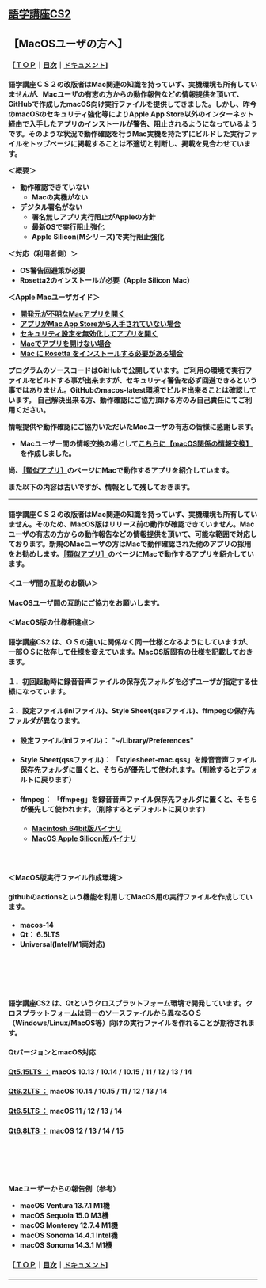 ## [語学講座CS2](https://csreviser.github.io/CaptureStream2/)  
## 【MacOSユーザの方へ】     
#### ［[ＴＯＰ](./)**｜**[目次](./#目次)**｜**[ドキュメント](./#ドキュメント-1)]
**語学講座ＣＳ２の改版者はMac関連の知識を持っていず、実機環境も所有していませんが、Macユーザの有志の方からの動作報告などの情報提供を頂いて、GitHubで作成したmacOS向け実行ファイルを提供してきました。しかし、昨今のmacOSのセキュリティ強化等によりApple App Store以外のインターネット経由で入手したアプリのインストールが警告、阻止されるようになっているようです。そのような状況で動作確認を行うMac実機を持たずにビルドした実行ファイルをトップページに掲載することは不適切と判断し、掲載を見合わせています。**

**＜概要＞**
  * **動作確認できていない**
    * **Macの実機がない**
  * **デジタル署名がない**
    * **署名無しアプリ実行阻止がAppleの方針**
    * **最新OSで実行阻止強化**
    * **Apple Silicon(Mシリーズ)で実行阻止強化**

**＜対応（利用者側）＞**
  * **OS警告回避策が必要**
  * **Rosetta2のインストールが必要（Apple Silicon Mac）**


**＜Apple Macユーザガイド＞**
* **[開発元が不明なMacアプリを開く](https://support.apple.com/ja-jp/guide/mac-help/mh40616/mac)**
* **[アプリがMac App Storeから入手されていない場合](https://support.apple.com/ja-jp/guide/mac-help/mh40620/mac)**     
* **[セキュリティ設定を無効化してアプリを開く](https://support.apple.com/ja-jp/guide/mac-help/mh40617/mac)**
* **[Macでアプリを開けない場合](https://support.apple.com/ja-jp/guide/mac-help/mchlp1519/mac)**
* **[Mac に Rosetta をインストールする必要がある場合](https://support.apple.com/ja-jp/102527)**      


**プログラムのソースコードはGitHubで公開しています。ご利用の環境で実行ファイルをビルドする事が出来ますが、セキュリティ警告を必ず回避できるという事ではありません。GitHubのmacos-latest環境でビルド出来ることは確認しています。**
**自己解決出来る方、動作確認にご協力頂ける方のみ自己責任にてご利用ください。**

**情報提供や動作確認にご協力いただいたMacユーザの有志の皆様に感謝します。**

  * **Macユーザー間の情報交換の場として[こちらに【macOS関係の情報交換】](https://github.com/CSReviser/CaptureStream2/discussions/24)を作成しました。**

**尚、[［類似アプリ］](https://csreviser.github.io/CaptureStream2/application)のページにMacで動作するアプリを紹介しています。**


**また以下の内容は古いですが、情報として残しておきます。**



---
#### 語学講座ＣＳ２の改版者はMac関連の知識を持っていず、実機環境も所有していません。そのため、MacOS版はリリース前の動作が確認できていません。Macユーザの有志の方からの動作報告などの情報提供を頂いて、可能な範囲で対応しております。新規のMacユーザの方はMacで動作確認された他のアプリの採用をお勧めします。[［類似アプリ］](https://csreviser.github.io/CaptureStream2/application)のページにMacで動作するアプリを紹介しています。
#### ＜ユーザ間の互助のお願い＞
#### MacOSユーザ間の互助にご協力をお願いします。

#### ＜MacOS版の仕様相違点＞
#### 語学講座CS2 は、ＯＳの違いに関係なく同一仕様となるようにしていますが、一部ＯＳに依存して仕様を変えています。MacOS版固有の仕様を記載しておきます。
#### １．初回起動時に録音音声ファイルの保存先フォルダを必ずユーザが指定する仕様になっています。
#### ２．設定ファイル(iniファイル)、Style Sheet(qssファイル)、ffmpegの保存先ファルダが異なります。
* #### 設定ファイル(iniファイル)： "~/Library/Preferences"
* #### Style Sheet(qssファイル)： 「stylesheet-mac.qss」を録音音声ファイル保存先フォルダに置くと、そちらが優先して使われます。（削除するとデフォルトに戻ります）
* #### ffmpeg： 「ffmpeg」を録音音声ファイル保存先フォルダに置くと、そちらが優先して使われます。（削除するとデフォルトに戻ります）
   * **[Macintosh 64bit版バイナリ](https://evermeet.cx/ffmpeg/)**
   * **[MacOS Apple Silicon版バイナリ](https://www.osxexperts.net/)**
#### 　　


#### ＜MacOS版実行ファイル作成環境＞
#### githubのactionsという機能を利用してMacOS用の実行ファイルを作成しています。
   * **macos-14**
   * **Qt： 6.5LTS**
   * **Universal(Intel/M1両対応)**



#### 　　
#### 　　
#### 語学講座CS2 は、Qtというクロスプラットフォーム環境で開発しています。クロスプラットフォームは同一のソースファイルから異なるＯＳ（Windows/Linux/MacOS等）向けの実行ファイルを作れることが期待されます。
#### QtバージョンとmacOS対応
#### [Qt5.15LTS ：](https://doc.qt.io/qt-5/macos.html) macOS 10.13 / 10.14 / 10.15 / 11 / 12 / 13 / 14
#### [Qt6.2LTS ：](https://doc.qt.io/qt-6.2/macos.html) macOS 10.14 / 10.15 / 11 / 12 / 13 / 14
#### [Qt6.5LTS ：](https://doc.qt.io/qt-6.5/macos.html) macOS 11 / 12 / 13 / 14
#### [Qt6.8LTS ：](https://doc.qt.io/qt-6/macos.html) macOS 12 / 13 / 14 / 15
#### 　　
#### 　　 
**Macユーザーからの報告例（参考）**            
  - **macOS Ventura 13.7.1 M1機**
  - **macOS Sequoia 15.0 M3機**  
  - **macOS Monterey 12.7.4 M1機**           
  - **macOS Sonoma 14.4.1 Intel機**
  - **macOS Sonoma 14.3.1 M1機**


#### ［[ＴＯＰ](./)**｜**[目次](./#目次)**｜**[ドキュメント](./#ドキュメント-1)]

*** 
 <link rel="shortcut icon" type="image/x-icon" href="https://avatars.githubusercontent.com/u/46049273?v=4">
 <meta name="twitter:image:src" content="https://avatars.githubusercontent.com/u/46049273?v=4">
